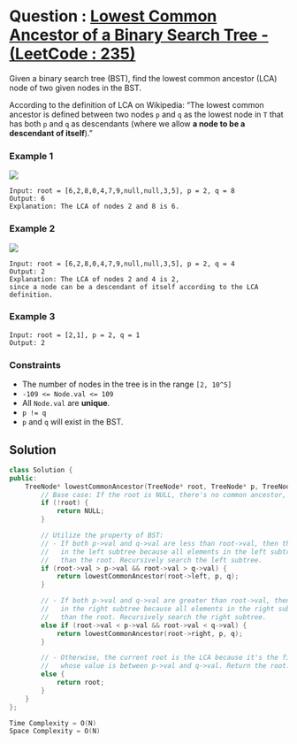 # Question : [Lowest Common Ancestor of a Binary Search Tree - (LeetCode : 235)](https://leetcode.com/problems/lowest-common-ancestor-of-a-binary-search-tree/description/)

Given a binary search tree (BST), find the lowest common ancestor (LCA) node of two given nodes in the BST.

According to the definition of LCA on Wikipedia: “The lowest common ancestor is defined between two nodes `p` and `q` as the lowest node in `T` that has both `p` and `q` as descendants (where we allow **a node to be a descendant of itself**).”

### Example 1
![](https://assets.leetcode.com/uploads/2018/12/14/binarysearchtree_improved.png)

```
Input: root = [6,2,8,0,4,7,9,null,null,3,5], p = 2, q = 8
Output: 6
Explanation: The LCA of nodes 2 and 8 is 6.
```

### Example 2
![](https://assets.leetcode.com/uploads/2018/12/14/binarysearchtree_improved.png)

```
Input: root = [6,2,8,0,4,7,9,null,null,3,5], p = 2, q = 4
Output: 2
Explanation: The LCA of nodes 2 and 4 is 2, 
since a node can be a descendant of itself according to the LCA definition.
```

### Example 3

```
Input: root = [2,1], p = 2, q = 1
Output: 2
```

### Constraints

- The number of nodes in the tree is in the range `[2, 10^5]`<br>
- `-109 <= Node.val <= 109`
- All `Node.val` are **unique**.
- `p != q`
- `p` and `q` will exist in the BST.

## Solution

```Cpp
class Solution {
public:
    TreeNode* lowestCommonAncestor(TreeNode* root, TreeNode* p, TreeNode* q) {
        // Base case: If the root is NULL, there's no common ancestor, so return NULL.
        if (!root) {
            return NULL;
        }

        // Utilize the property of BST:
        // - If both p->val and q->val are less than root->val, then the LCA must be
        //   in the left subtree because all elements in the left subtree are smaller
        //   than the root. Recursively search the left subtree.
        if (root->val > p->val && root->val > q->val) {
            return lowestCommonAncestor(root->left, p, q);
        }

        // - If both p->val and q->val are greater than root->val, then the LCA must be
        //   in the right subtree because all elements in the right subtree are larger
        //   than the root. Recursively search the right subtree.
        else if (root->val < p->val && root->val < q->val) {
            return lowestCommonAncestor(root->right, p, q);
        }

        // - Otherwise, the current root is the LCA because it's the first node
        //   whose value is between p->val and q->val. Return the root.
        else {
            return root;
        }
    }
};

Time Complexity = O(N)
Space Complexity = O(N)
```